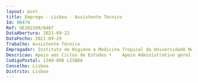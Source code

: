 ```yaml
--- 
layout: post
title: Emprego - Lisboa - Assistente Técnico
Id: 90474
Ref: OE202109/0467
DataAbertura: 2021-09-22
DataFecho: 2021-09-29
Trabalho: Assistente Técnico
Empregador: Instituto de Higiene e Medicina Tropical da Universidade Nova de Lisboa - NOVA Institute of Hygiene
Descricao: Apoio aos Ciclos de Estudos •	Apoio Administrativo geral  atas e seleção de alunos•	Comunicação com os alunos em geral•	Comunicação com os docentes•	Interface com os técnicos superiores de laboratório•	Interface com os serviços financeiros e divisão académica para efeito de distribuição de verbas•	Interface com netp@•	Apoiar as reuniões com alunos  apoiar as deslocações dos alunos.Apoio à Unidade de Ensino e Investigação (UEI) a) Expediente com o Diretor de UEI•	Assinatura de documentos  Todo o expediente que requere assinatura do Diretor de UEI.•	Secretariado de reuniões da UEI,•	Auxílio na gestão dos RH (webtime)b) Interface com os serviços financeiros  •	Elaboração de requisições PAs•	Averiguação de preços com fornecedores•	Apoio à gestão do CCA da UEI, disponibilização de saldos e balancetes (Bolsas e Incentivos, projetos, docentes investigadores)c)Interface com os serviços de manutenção •	Folhas de obra•	Pedidos de manutenção de equipamentos•	Contactos com os prestadores de serviços•	Manutenção das fotocopiadoras e equipamento “administrativo”•	Gestão do património (baixa e inventariação de equipamento)d) Apoio aos docentes investigadores •	Apoio na elaboração de chapas de deslocação•	Apoio na elaboração da documentação de concursos para atribuição de bolsas de investigação no âmbito de projetose) Interface com os SIC •	Comunicação com os SIC •	Faturação das análises •	Projeto de informatização com NOVA Digitalis em curso •	Protocolo com Grupo Germano de Sousa.f) Apoio a infraestruturas  logístico •	Apoio à gestão das salas de reuniões •	Apoio à gestão de material didático e “informação”g) Apoio à interface com a Informática •	Utilizadores da UEI (atualização com os RH DA)•	Acesso às impressoras
CodigoPostal: 1349-008 LISBOA
Concelho: Lisboa
Distrito: Lisboa
--- 
```

